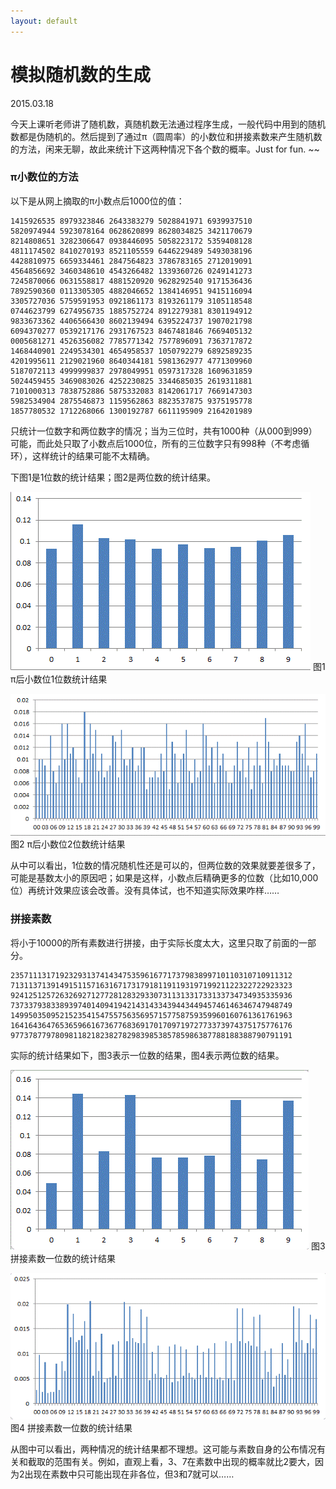 ```yaml
---
layout: default
---
```


# 模拟随机数的生成
2015.03.18

今天上课听老师讲了随机数，真随机数无法通过程序生成，一般代码中用到的随机数都是伪随机的。然后提到了通过π（圆周率）的小数位和拼接素数来产生随机数的方法，闲来无聊，故此来统计下这两种情况下各个数的概率。Just for fun. ~~

### π小数位的方法

以下是从网上摘取的π小数点后1000位的值：
```
1415926535 8979323846 2643383279 5028841971 6939937510
5820974944 5923078164 0628620899 8628034825 3421170679
8214808651 3282306647 0938446095 5058223172 5359408128
4811174502 8410270193 8521105559 6446229489 5493038196
4428810975 6659334461 2847564823 3786783165 2712019091
4564856692 3460348610 4543266482 1339360726 0249141273
7245870066 0631558817 4881520920 9628292540 9171536436
7892590360 0113305305 4882046652 1384146951 9415116094
3305727036 5759591953 0921861173 8193261179 3105118548
0744623799 6274956735 1885752724 8912279381 8301194912
9833673362 4406566430 8602139494 6395224737 1907021798
6094370277 0539217176 2931767523 8467481846 7669405132
0005681271 4526356082 7785771342 7577896091 7363717872
1468440901 2249534301 4654958537 1050792279 6892589235
4201995611 2129021960 8640344181 5981362977 4771309960
5187072113 4999999837 2978049951 0597317328 1609631859
5024459455 3469083026 4252230825 3344685035 2619311881
7101000313 7838752886 5875332083 8142061717 7669147303
5982534904 2875546873 1159562863 8823537875 9375195778
1857780532 1712268066 1300192787 6611195909 2164201989
```

只统计一位数字和两位数字的情况；当为三位时，共有1000种（从000到999）可能，而此处只取了小数点后1000位，所有的三位数字只有998种（不考虑循环），这样统计的结果可能不太精确。

下图1是1位数的统计结果；图2是两位数的统计结果。

![one number of pai](./../images/one-number-of-pai.png?raw=true)
图1 π后小数位1位数统计结果

![two numbers of pai](./../images/two-numbers-of-pai.png?raw=true)
图2 π后小数位2位数统计结果

从中可以看出，1位数的情况随机性还是可以的，但两位数的效果就要差很多了，可能是基数太小的原因吧；如果是这样，小数点后精确更多的位数（比如10,000位）再统计效果应该会改善。没有具体试，也不知道实际效果咋样……

### 拼接素数

将小于10000的所有素数进行拼接，由于实际长度太大，这里只取了前面的一部分。
```
235711131719232931374143475359616771737983899710110310710911312
713113713914915115716316717317918119119319719921122322722923323
924125125726326927127728128329330731131331733133734734935335936
737337938338939740140941942143143343944344945746146346747948749
149950350952152354154755756356957157758759359960160761361761963
164164364765365966167367768369170170971972773373974375175776176
977378779780981182182382782983985385785986387788188388790791191
```

实际的统计结果如下，图3表示一位数的结果，图4表示两位数的结果。

![one-number-of-primes](./../images/one-number-of-primes.png?raw=true)
图3 拼接素数一位数的统计结果

![two-numbers-of-primes](./../images/two-numbers-of-primes.png?raw=true)
图4 拼接素数一位数的统计结果

从图中可以看出，两种情况的统计结果都不理想。这可能与素数自身的公布情况有关和截取的范围有关。例如，直观上看，3、7在素数中出现的概率就比2要大，因为2出现在素数中只可能出现在非各位，但3和7就可以……